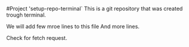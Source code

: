 #Project 'setup-repo-terminal`
This is a git repository that was created trough terminal.

We will add few mroe lines to this file
And more lines.

Check for fetch request.

